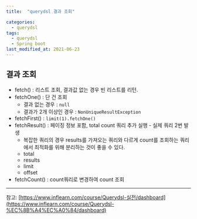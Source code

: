 ```yaml
---
title:  "querydsl 결과 조회"

categories:
  - querydsl
tags:
  - querydsl
  - Spring boot
last_modified_at: 2021-06-23
---
```


## 결과 조회
  * fetch() : 리스트 조회, 결과값 없는 경우 빈 리스트를 리턴.
  * fetchOne() : 단 건 조회
    * 결과 없는 경우 : `null`
    * 결과가 2개 이상인 경우 : `NonUniqueResultException`
  * fetchFirst() : `limit(1).fetchOne()`
  * fetchResult() : 페이징 정보 포함, total count 쿼리 추가 실행 - 실제 쿼리 2번 발생
    * 복잡한 쿼리의 경우 results를 가져오는 쿼리와 다르게 count를 조회하는 쿼리에서 최적화를 위해 분리하는 것이 좋을 수 있다.
    * total
    * results
    * limit
    * offset
  * fetchCount() : count쿼리로 변경하여 count 조회



<hr>

참고: [https://www.inflearn.com/course/Querydsl-실전/dashboard](https://www.inflearn.com/course/Querydsl-%EC%8B%A4%EC%A0%84/dashboard)